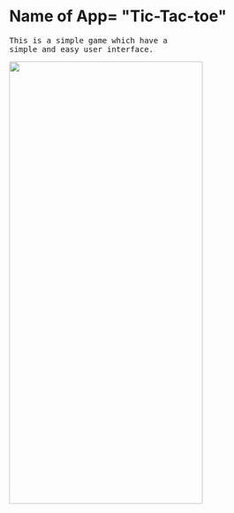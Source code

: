 # Name of App= "Tic-Tac-toe"
<pre>
This is a simple game which have a 
simple and easy user interface.</pre>

<img src="https://user-images.githubusercontent.com/88535482/128691402-90210538-deab-4c9f-8723-38279cf63332.jpg" width="350" height="800" />

